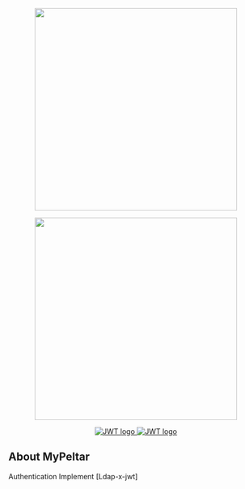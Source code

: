 <p align="center">
<a href="https://laravel.com" target="_blank">
<img src="https://raw.githubusercontent.com/laravel/art/master/logo-lockup/5%20SVG/2%20CMYK/1%20Full%20Color/laravel-logolockup-cmyk-red.svg" width="400">
</a>
</p>
<p align="center">
<a href="https://ldaprecord.com/docs/laravel/v2/" target="_blank">
<img src="https://ldaprecord.com/logo.svg" width="400">
</a>
</p>
<p align="center">
<a href="https://github.com/PHP-Open-Source-Saver/jwt-auth" target="_blank" width="400">
<img class="icon" src="https://jwt.io/img/pic_logo.svg" alt="JWT logo">
<img class="logo" src="https://jwt.io/img/logo.svg" alt="JWT logo">
</a>
</p>



## About MyPeltar

Authentication Implement [Ldap-x-jwt]
